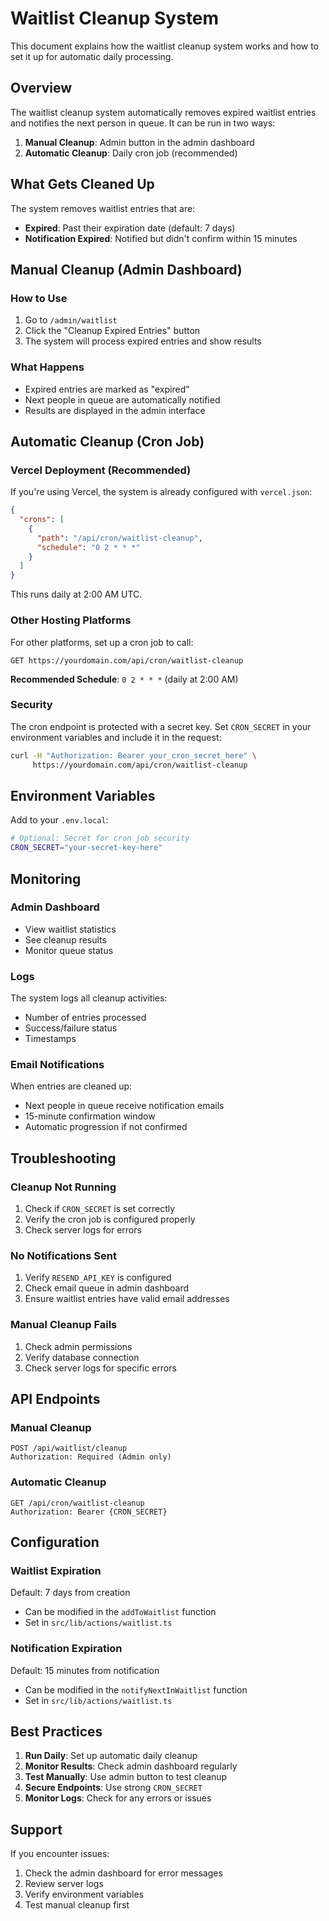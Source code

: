 # Waitlist Cleanup System

This document explains how the waitlist cleanup system works and how to set it up for automatic daily processing.

## Overview

The waitlist cleanup system automatically removes expired waitlist entries and notifies the next person in queue. It can be run in two ways:

1. **Manual Cleanup**: Admin button in the admin dashboard
2. **Automatic Cleanup**: Daily cron job (recommended)

## What Gets Cleaned Up

The system removes waitlist entries that are:
- **Expired**: Past their expiration date (default: 7 days)
- **Notification Expired**: Notified but didn't confirm within 15 minutes

## Manual Cleanup (Admin Dashboard)

### How to Use
1. Go to `/admin/waitlist`
2. Click the "Cleanup Expired Entries" button
3. The system will process expired entries and show results

### What Happens
- Expired entries are marked as "expired"
- Next people in queue are automatically notified
- Results are displayed in the admin interface

## Automatic Cleanup (Cron Job)

### Vercel Deployment (Recommended)

If you're using Vercel, the system is already configured with `vercel.json`:

```json
{
  "crons": [
    {
      "path": "/api/cron/waitlist-cleanup",
      "schedule": "0 2 * * *"
    }
  ]
}
```

This runs daily at 2:00 AM UTC.

### Other Hosting Platforms

For other platforms, set up a cron job to call:
```
GET https://yourdomain.com/api/cron/waitlist-cleanup
```

**Recommended Schedule**: `0 2 * * *` (daily at 2:00 AM)

### Security

The cron endpoint is protected with a secret key. Set `CRON_SECRET` in your environment variables and include it in the request:

```bash
curl -H "Authorization: Bearer your_cron_secret_here" \
     https://yourdomain.com/api/cron/waitlist-cleanup
```

## Environment Variables

Add to your `.env.local`:

```bash
# Optional: Secret for cron job security
CRON_SECRET="your-secret-key-here"
```

## Monitoring

### Admin Dashboard
- View waitlist statistics
- See cleanup results
- Monitor queue status

### Logs
The system logs all cleanup activities:
- Number of entries processed
- Success/failure status
- Timestamps

### Email Notifications
When entries are cleaned up:
- Next people in queue receive notification emails
- 15-minute confirmation window
- Automatic progression if not confirmed

## Troubleshooting

### Cleanup Not Running
1. Check if `CRON_SECRET` is set correctly
2. Verify the cron job is configured properly
3. Check server logs for errors

### No Notifications Sent
1. Verify `RESEND_API_KEY` is configured
2. Check email queue in admin dashboard
3. Ensure waitlist entries have valid email addresses

### Manual Cleanup Fails
1. Check admin permissions
2. Verify database connection
3. Check server logs for specific errors

## API Endpoints

### Manual Cleanup
```
POST /api/waitlist/cleanup
Authorization: Required (Admin only)
```

### Automatic Cleanup
```
GET /api/cron/waitlist-cleanup
Authorization: Bearer {CRON_SECRET}
```

## Configuration

### Waitlist Expiration
Default: 7 days from creation
- Can be modified in the `addToWaitlist` function
- Set in `src/lib/actions/waitlist.ts`

### Notification Expiration
Default: 15 minutes from notification
- Can be modified in the `notifyNextInWaitlist` function
- Set in `src/lib/actions/waitlist.ts`

## Best Practices

1. **Run Daily**: Set up automatic daily cleanup
2. **Monitor Results**: Check admin dashboard regularly
3. **Test Manually**: Use admin button to test cleanup
4. **Secure Endpoints**: Use strong `CRON_SECRET`
5. **Monitor Logs**: Check for any errors or issues

## Support

If you encounter issues:
1. Check the admin dashboard for error messages
2. Review server logs
3. Verify environment variables
4. Test manual cleanup first
